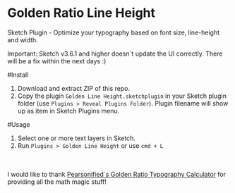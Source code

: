 # Golden Ratio Line Height
Sketch Plugin - Optimize your typography based on font size, line-height and width.

Important: Sketch v3.6.1 and higher doesn´t update the UI correctly. 
There will be a fix within the next days :) 


#Install
1. Download and extract ZIP of this repo.
2. Copy the plugin ``Golden Line Height.sketchplugin`` in your Sketch plugin folder (use ``Plugins > Reveal Plugins Folder``).
Plugin filename will show up as item in Sketch Plugins menu.
  
#Usage
1. Select one or more text layers in Sketch. 
2. Run ``Plugins > Golden Line Height`` or use ``cmd + L``

<br><br>
I would like to thank <a href="http://www.pearsonified.com/typography/">Pearsonified´s Golden Ratio Typography Calculator</a> for providing all the math magic stuff! 
